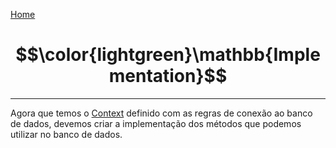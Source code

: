 [Home](README.md)

# $$\color{lightgreen}\mathbb{Implementation}$$

---

Agora que temos o [Context](Context.md) definido com as regras de conexão ao banco de dados, devemos criar a implementação dos métodos que podemos utilizar no banco de dados.